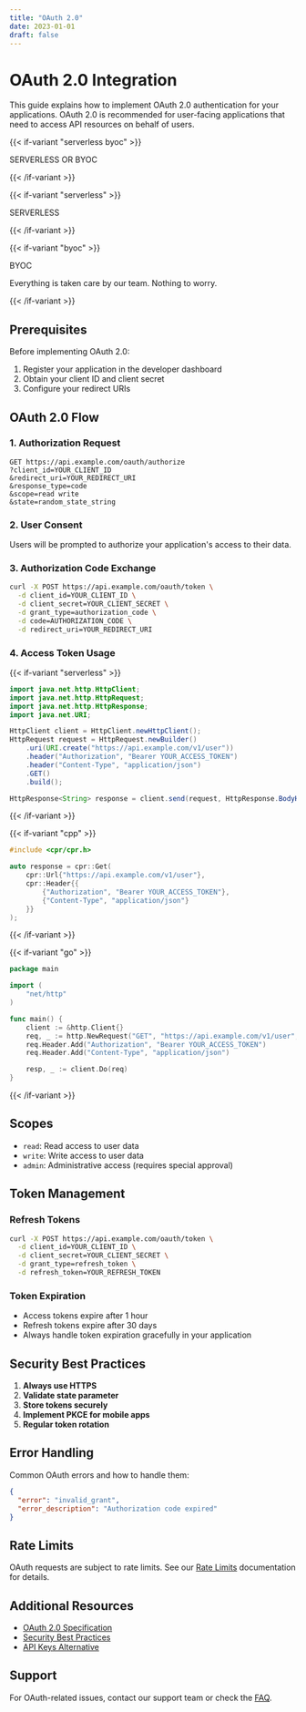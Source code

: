 ```yaml
---
title: "OAuth 2.0"
date: 2023-01-01
draft: false
---
```


# OAuth 2.0 Integration

This guide explains how to implement OAuth 2.0 authentication for your applications. OAuth 2.0 is recommended for user-facing applications that need to access API resources on behalf of users.

{{< if-variant "serverless byoc" >}}

SERVERLESS OR BYOC

{{< /if-variant >}}

{{< if-variant "serverless" >}}

SERVERLESS

{{< /if-variant >}}

{{< if-variant "byoc" >}}

BYOC

Everything is taken care by our team. Nothing to worry.

{{< /if-variant >}}

## Prerequisites

Before implementing OAuth 2.0:

1. Register your application in the developer dashboard
2. Obtain your client ID and client secret
3. Configure your redirect URIs

## OAuth 2.0 Flow

### 1. Authorization Request

```
GET https://api.example.com/oauth/authorize
?client_id=YOUR_CLIENT_ID
&redirect_uri=YOUR_REDIRECT_URI
&response_type=code
&scope=read write
&state=random_state_string
```

### 2. User Consent

Users will be prompted to authorize your application's access to their data.

### 3. Authorization Code Exchange

```bash
curl -X POST https://api.example.com/oauth/token \
  -d client_id=YOUR_CLIENT_ID \
  -d client_secret=YOUR_CLIENT_SECRET \
  -d grant_type=authorization_code \
  -d code=AUTHORIZATION_CODE \
  -d redirect_uri=YOUR_REDIRECT_URI
```

### 4. Access Token Usage

{{< if-variant "serverless" >}}

```java
import java.net.http.HttpClient;
import java.net.http.HttpRequest;
import java.net.http.HttpResponse;
import java.net.URI;

HttpClient client = HttpClient.newHttpClient();
HttpRequest request = HttpRequest.newBuilder()
    .uri(URI.create("https://api.example.com/v1/user"))
    .header("Authorization", "Bearer YOUR_ACCESS_TOKEN")
    .header("Content-Type", "application/json")
    .GET()
    .build();

HttpResponse<String> response = client.send(request, HttpResponse.BodyHandlers.ofString());
```

{{< /if-variant >}}

{{< if-variant "cpp" >}}

```cpp
#include <cpr/cpr.h>

auto response = cpr::Get(
    cpr::Url{"https://api.example.com/v1/user"},
    cpr::Header{{
        {"Authorization", "Bearer YOUR_ACCESS_TOKEN"},
        {"Content-Type", "application/json"}
    }}
);
```

{{< /if-variant >}}

{{< if-variant "go" >}}

```go
package main

import (
    "net/http"
)

func main() {
    client := &http.Client{}
    req, _ := http.NewRequest("GET", "https://api.example.com/v1/user", nil)
    req.Header.Add("Authorization", "Bearer YOUR_ACCESS_TOKEN")
    req.Header.Add("Content-Type", "application/json")

    resp, _ := client.Do(req)
}
```

{{< /if-variant >}}

## Scopes

- `read`: Read access to user data
- `write`: Write access to user data
- `admin`: Administrative access (requires special approval)

## Token Management

### Refresh Tokens

```bash
curl -X POST https://api.example.com/oauth/token \
  -d client_id=YOUR_CLIENT_ID \
  -d client_secret=YOUR_CLIENT_SECRET \
  -d grant_type=refresh_token \
  -d refresh_token=YOUR_REFRESH_TOKEN
```

### Token Expiration

- Access tokens expire after 1 hour
- Refresh tokens expire after 30 days
- Always handle token expiration gracefully in your application

## Security Best Practices

1. **Always use HTTPS**
2. **Validate state parameter**
3. **Store tokens securely**
4. **Implement PKCE for mobile apps**
5. **Regular token rotation**

## Error Handling

Common OAuth errors and how to handle them:

```json
{
  "error": "invalid_grant",
  "error_description": "Authorization code expired"
}
```

## Rate Limits

OAuth requests are subject to rate limits. See our [Rate Limits](/api-reference/rate-limits/overview/) documentation for details.

## Additional Resources

- [OAuth 2.0 Specification](https://oauth.net/2/)
- [Security Best Practices](/api-reference/webhooks/security/)
- [API Keys Alternative](/api-reference/auth/api-keys/)

## Support

For OAuth-related issues, contact our support team or check the [FAQ](/user-guide/troubleshooting/faq/).
